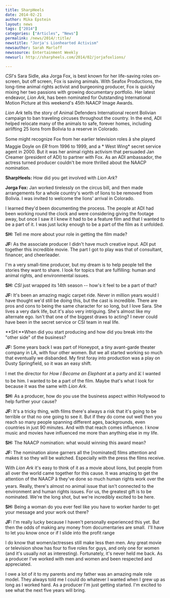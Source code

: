 ```yaml
---
title: SharpHeels
date: 2014-02-21
author: Mika Epstein
layout: news
tags: ["2014"]
categories: ["Articles", "News"]
permalink: /news/2014/:title/
newstitle: "Jorja's Lionhearted Activism"
newsauthor: Sarah Marloff  
newssource: Entertainment Weekly  
newsurl: http://sharpheels.com/2014/02/jorjafoxlions/  

---
```


*CSI*'s Sara Sidle, aka Jorga Fox, is best known for her life-saving roles on-screen, but off screen, Fox is saving animals. With Seafox Productions, the long-time animal rights activist and burgeoning producer, Fox is quickly mixing her two passions with growing documentary portfolio. Her latest endeavor, *Lion Ark*, has been nominated for Outstanding International Motion Picture at this weekend's 45th NAACP Image Awards.

*Lion Ark* tells the story of Animal Defenders International recent Bolivian campaign to ban traveling circuses throughout the country. In the end, ADI helped relocate many of the animals to safe, forever homes, including airlifting 25 lions from Bolivia to a reserve in Colorado.

Some might recognize Fox from her earlier television roles â she played Maggie Doyle on *ER* from 1996 to 1999, and a * West Wing* secret service agent in 2000. But it was her animal rights activism that persuaded Jan Creamer (president of ADI) to partner with Fox. As an ADI ambassador, the actress turned producer couldn't be more thrilled about the NAACP nomination.

**SharpHeels:** How did you get involved with *Lion Ark*?

**Jorga Fox:** Jan worked tirelessly on the circus bill, and then made arrangements for a whole country's worth of lions to be removed from Bolivia. I was invited to welcome the lions' arrival in Colorado.

I learned they'd been documenting the process. The people at ADI had been working round the clock and were considering giving the footage away, but once I saw it I knew it had to be a feature film and that I wanted to be a part of it. I was just lucky enough to be a part of the film as it unfolded.

**SH:** Tell me more about your role in getting the film made?

**JF:** As the associate producer I didn't have much creative input. ADI put together this incredible movie. The part I got to play was that of consultant, financer, and cheerleader.

I'm a very small-time producer, but my dream is to help people tell the stories they want to share. I look for topics that are fulfilling: human and animal rights, and environmental issues.

**SH:** *CSI* just wrapped its 14th season -- how's it feel to be a part of that?

**JF:** It's been an amazing magic carpet ride. Never in million years would I have thought we'd still be doing this, but the cast is incredible. There are pros and cons to being the same character for so long, but I love Sara. She lives a very dark life, but it's also very intriguing. She's almost like my alternate ego. Isn't that one of the biggest draws to acting? I never could have been in the secret service or CSI team in real life.

**SH:**When did you start producing and how did you break into the "other side" of the business?

**JF:** Some years back I was part of Honeypot, a tiny avant-garde theater company in LA, with four other women. But we all started working so much that eventually we disbanded. My first foray into production was a play on Dusty Springfield, so it was an easy shift.

I met the director for *How I Became an Elephant* at a party and â¦ I wanted to be him. I wanted to be a part of the film. Maybe that's what I look for because it was the same with *Lion Ark*.

**SH:** As a producer, how do you use the business aspect within Hollywood to help further your cause?

**JF:** It's a tricky thing, with films there's always a risk that it's going to be terrible or that no one going to see it. But if they do come out well then you reach so many people spanning different ages, backgrounds, even countries in just 90 minutes. And with that reach comes influence. I know music and movies have influenced me more than anything else in my life.

**SH:** The NAACP nomination: what would winning this award mean?

**JF:** The nomination alone garners all the [nominated] films attention and makes it so they will be watched. Especially with the press the films receive.

With *Lion Ark* it's easy to think of it as a movie about lions, but people from all over the world came together for this cause. It was amazing to get the attention of the NAACP â they've done so much human rights work over the years. Really, there's almost no animal issue that isn't connected to the environment and human rights issues. For us, the greatest gift is to be nominated. We're the long shot, but we're incredibly excited to be here.

**SH:** Being a woman do you ever feel like you have to worker harder to get your message and your work out there?

**JF:** I'm really lucky because I haven't personally experienced this yet. But then the odds of making any money from documentaries are small.&nbsp; I'll have to let you know once or if I slide into the profit range

I do know that women/actresses still make less then men. Any great movie or television show has four to five roles for guys, and only one for women (and it's usually not as interesting). Fortunately, it's never held me back. As a producer I've worked with men and women and been respected and appreciated.

I owe a lot of it to my parents and my father was an amazing male role model. They always told me I could do whatever I wanted when I grew up as long as I worked hard. As a producer I'm just getting started. I'm excited to see what the next five years will bring.

